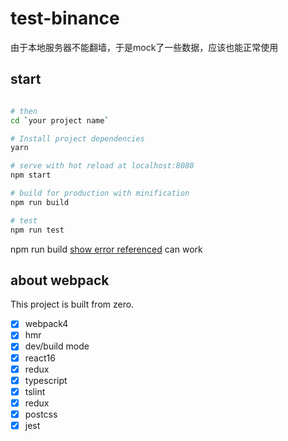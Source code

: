 # test-binance

由于本地服务器不能翻墙，于是mock了一些数据，应该也能正常使用


## start

``` bash

# then
cd `your project name`

# Install project dependencies
yarn

# serve with hot reload at localhost:8080
npm start

# build for production with minification
npm run build

# test
npm run test

```

 npm run build
 [show error referenced](https://github.com/jantimon/html-webpack-plugin/issues/895)
 can work
    <!-- Entrypoint undefined = index.html -->


## about webpack
This project is built from zero.
- [x] webpack4
- [x] hmr
- [x] dev/build mode
- [x] react16
- [x] redux
- [x] typescript
- [x] tslint
- [x] redux
- [x] postcss
- [x] jest
